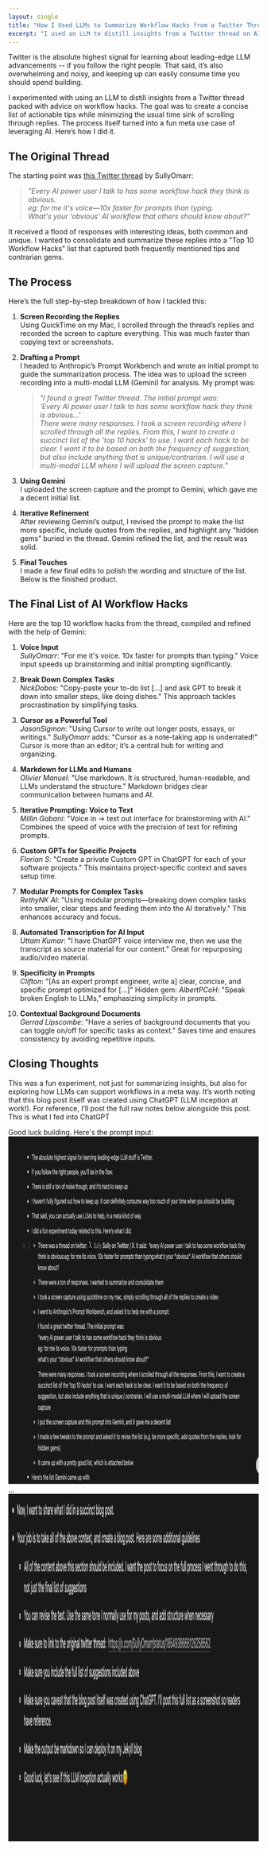 ```yaml
---
layout: single
title: "How I Used LLMs to Summarize Workflow Hacks from a Twitter Thread"
excerpt: "I used an LLM to distill insights from a Twitter thread on AI workflow hacks — turning a noisy flood of replies into a clear, structured top 10 list. The process itself became a meta-experiment in using AI to cut through information overload efficiently."
---
```


Twitter is the absolute highest signal for learning about leading-edge LLM advancements -- if you follow the right people. That said, it’s also overwhelming and noisy, and keeping up can easily consume time you should spend building. 

I experimented with using an LLM to distill insights from a Twitter thread packed with advice on workflow hacks. The goal was to create a concise list of actionable tips while minimizing the usual time sink of scrolling through replies. The process itself turned into a fun meta use case of leveraging AI. Here’s how I did it.

## The Original Thread

The starting point was [this Twitter thread](https://x.com/SullyOmarr/status/1854938666126258562) by SullyOmarr:

> *"Every AI power user I talk to has some workflow hack they think is obvious.  
> eg: for me it's voice—10x faster for prompts than typing.  
> What's your 'obvious' AI workflow that others should know about?"*

It received a flood of responses with interesting ideas, both common and unique. I wanted to consolidate and summarize these replies into a "Top 10 Workflow Hacks" list that captured both frequently mentioned tips and contrarian gems.


## The Process

Here’s the full step-by-step breakdown of how I tackled this:

1. **Screen Recording the Replies**  
   Using QuickTime on my Mac, I scrolled through the thread’s replies and recorded the screen to capture everything. This was much faster than copying text or screenshots.

2. **Drafting a Prompt**  
   I headed to Anthropic’s Prompt Workbench and wrote an initial prompt to guide the summarization process. The idea was to upload the screen recording into a multi-modal LLM (Gemini) for analysis. My prompt was:

   > *"I found a great Twitter thread. The initial prompt was:  
   > 'Every AI power user I talk to has some workflow hack they think is obvious...'  
   > There were many responses. I took a screen recording where I scrolled through all the replies. From this, I want to create a succinct list of the 'top 10 hacks' to use. I want each hack to be clear. I want it to be based on both the frequency of suggestion, but also include anything that is unique/contrarian. I will use a multi-modal LLM where I will upload the screen capture."*

3. **Using Gemini**  
   I uploaded the screen capture and the prompt to Gemini, which gave me a decent initial list. 

4. **Iterative Refinement**  
   After reviewing Gemini’s output, I revised the prompt to make the list more specific, include quotes from the replies, and highlight any “hidden gems” buried in the thread. Gemini refined the list, and the result was solid.

5. **Final Touches**  
   I made a few final edits to polish the wording and structure of the list. Below is the finished product.


## The Final List of AI Workflow Hacks

Here are the top 10 workflow hacks from the thread, compiled and refined with the help of Gemini:

1. **Voice Input**  
   *SullyOmarr*: "For me it's voice. 10x faster for prompts than typing." Voice input speeds up brainstorming and initial prompting significantly.

2. **Break Down Complex Tasks**  
   *NickDobos*: "Copy-paste your to-do list [...] and ask GPT to break it down into smaller steps, like doing dishes." This approach tackles procrastination by simplifying tasks.

3. **Cursor as a Powerful Tool**  
   *JasonSigmon*: "Using Cursor to write out longer posts, essays, or writings." *SullyOmarr* adds: "Cursor as a note-taking app is underrated!" Cursor is more than an editor; it’s a central hub for writing and organizing.

4. **Markdown for LLMs and Humans**  
   *Olivier Manuel*: "Use markdown. It is structured, human-readable, and LLMs understand the structure." Markdown bridges clear communication between humans and AI.

5. **Iterative Prompting: Voice to Text**  
   *Millin Gabani*: "Voice in -> text out interface for brainstorming with AI." Combines the speed of voice with the precision of text for refining prompts.

6. **Custom GPTs for Specific Projects**  
   *Florian S*: "Create a private Custom GPT in ChatGPT for each of your software projects." This maintains project-specific context and saves setup time.

7. **Modular Prompts for Complex Tasks**  
   *RethyNK AI*: "Using modular prompts—breaking down complex tasks into smaller, clear steps and feeding them into the AI iteratively." This enhances accuracy and focus.

8. **Automated Transcription for AI Input**  
   *Uttam Kumar*: "I have ChatGPT voice interview me, then we use the transcript as source material for our content." Great for repurposing audio/video material.

9. **Specificity in Prompts**  
   *Clifton*: "[As an expert prompt engineer, write a] clear, concise, and specific prompt optimized for [...]" Hidden gem: *AlbertPCoH*: "Speak broken English to LLMs," emphasizing simplicity in prompts.

10. **Contextual Background Documents**  
   *Gerrad Lipscombe*: "Have a series of background documents that you can toggle on/off for specific tasks as context." Saves time and ensures consistency by avoiding repetitive inputs.

## Closing Thoughts

This was a fun experiment, not just for summarizing insights, but also for exploring how LLMs can support workflows in a meta way. It’s worth noting that this blog post itself was created using ChatGPT (LLM inception at work!). For reference, I’ll post the full raw notes below alongside this post. This is what I fed into ChatGPT

Good luck building. Here's the prompt input:
<br/>
<img src="/docs/assets/images/twitter-summary/1.png" width="700px" height="700px"/>
<br/>
...
<br/>
<img src="/docs/assets/images/twitter-summary/2.png" width="700px" height="700px"/>